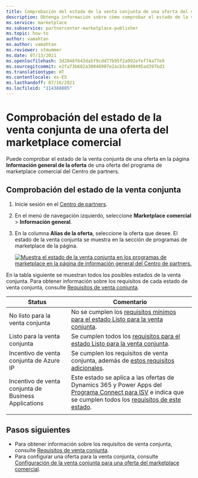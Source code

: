 ```yaml
---
title: Comprobación del estado de la venta conjunta de una oferta del marketplace comercial | Azure Marketplace
description: Obtenga información sobre cómo comprobar el estado de la venta conjunta de una oferta en el marketplace comercial de Microsoft.
ms.service: marketplace
ms.subservice: partnercenter-marketplace-publisher
ms.topic: how-to
author: vamahtan
ms.author: vamahtan
ms.reviewer: stmummer
ms.date: 07/13/2021
ms.openlocfilehash: 3d2048f643da5f9cdd77b95f2a992efef74a77e9
ms.sourcegitcommit: e2fa73b682a30048907e2acb5c890495ad397bd3
ms.translationtype: HT
ms.contentlocale: es-ES
ms.lasthandoff: 07/16/2021
ms.locfileid: "114388085"
---
```

# <a name="verify-co-sell-status-of-a-commercial-marketplace-offer"></a>Comprobación del estado de la venta conjunta de una oferta del marketplace comercial

Puede comprobar el estado de la venta conjunta de una oferta en la página **Información general de la oferta** de una oferta del programa de marketplace comercial del Centro de partners.

## <a name="verify-co-sell-status"></a>Comprobación del estado de la venta conjunta

1. Inicie sesión en el [Centro de partners](https://partner.microsoft.com/dashboard/home).
1. En el menú de navegación izquierdo, seleccione **Marketplace comercial** > **Información general**.
1. En la columna **Alias de la oferta**, seleccione la oferta que desee. El estado de la venta conjunta se muestra en la sección de programas de marketplace de la página.

    [![Muestra el estado de la venta conjunta en los programas de marketplace en la página de información general del Centro de partners.](./media/co-sell/co-sell-status.png)](./media//co-sell/co-sell-status.png#lightbox)

En la tabla siguiente se muestran todos los posibles estados de la venta conjunta. Para obtener información sobre los requisitos de cada estado de venta conjunta, consulte [Requisitos de venta conjunta](co-sell-requirements.md).

| Status | Comentario |
| ------------ | ------------- |
| No listo para la venta conjunta | No se cumplen los [requisitos mínimos para el estado Listo para la venta conjunta](co-sell-requirements.md#requirements-for-co-sell-ready-status). |
| Listo para la venta conjunta | Se cumplen todos los [requisitos para el estado Listo para la venta conjunta](co-sell-requirements.md#requirements-for-co-sell-ready-status). |
| Incentivo de venta conjunta de Azure IP | Se cumplen los requisitos de venta conjunta, además de [estos requisitos adicionales](co-sell-requirements.md#requirements-for-azure-ip-co-sell-incentive-status). |
| Incentivo de venta conjunta de Business Applications | Este estado se aplica a las ofertas de Dynamics 365 y Power Apps del [Programa Connect para ISV](business-applications-isv-program.md) e indica que se cumplen todos los [requisitos de este estado](co-sell-requirements.md#requirements-for-business-applications-co-sell-incentive-status). |
|||

## <a name="next-steps"></a>Pasos siguientes

- Para obtener información sobre los requisitos de venta conjunta, consulte [Requisitos de venta conjunta](co-sell-requirements.md).
- Para configurar una oferta para la venta conjunta, consulte [Configuración de la venta conjunta para una oferta del marketplace comercial](co-sell-configure.md).